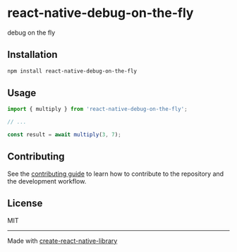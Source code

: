 # react-native-debug-on-the-fly

debug on the fly

## Installation

```sh
npm install react-native-debug-on-the-fly
```

## Usage

```js
import { multiply } from 'react-native-debug-on-the-fly';

// ...

const result = await multiply(3, 7);
```

## Contributing

See the [contributing guide](CONTRIBUTING.md) to learn how to contribute to the repository and the development workflow.

## License

MIT

---

Made with [create-react-native-library](https://github.com/callstack/react-native-builder-bob)
